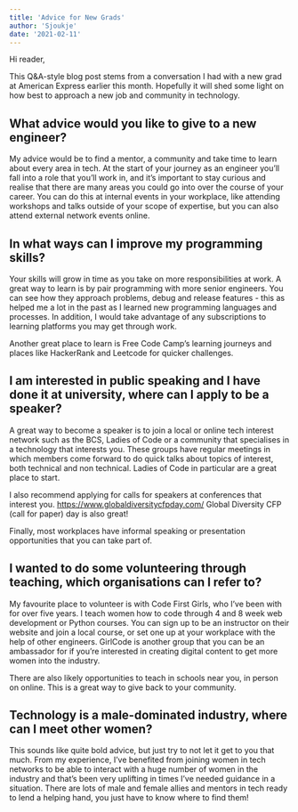 ```yaml
---
title: 'Advice for New Grads'
author: 'Sjoukje'
date: '2021-02-11'
---
```


Hi reader,

This Q&A-style blog post stems from a conversation I had with a new grad at American Express earlier this month. Hopefully it will shed some light on how best to approach a new job and community in technology.

## What advice would you like to give to a new engineer?

My advice would be to find a mentor, a community and take time to learn about every area in tech. At the start of your journey as an engineer you’ll fall into a role that you’ll work in, and it’s important to stay curious and realise that there are many areas you could go into over the course of your career. You can do this at internal events in your workplace, like attending workshops and talks outside of your scope of expertise, but you can also attend external network events online.

## In what ways can I improve my programming skills?

Your skills will grow in time as you take on more responsibilities at work. A great way to learn is by pair programming with more senior engineers. You can see how they approach problems, debug and release features - this as helped me a lot in the past as I learned new programming languages and processes. In addition, I would take advantage of any subscriptions to learning platforms you may get through work.

Another great place to learn is Free Code Camp’s learning journeys and places like HackerRank and Leetcode for quicker challenges.

## I am interested in public speaking and I have done it at university, where can I apply to be a speaker?

A great way to become a speaker is to join a local or online tech interest network such as the BCS, Ladies of Code or a community that specialises in a technology that interests you. These groups have regular meetings in which members come forward to do quick talks about topics of interest, both technical and non technical. Ladies of Code in particular are a great place to start.

I also recommend applying for calls for speakers at conferences that interest you. <https://www.globaldiversitycfpday.com/> Global Diversity CFP (call for paper) day is also great!

Finally, most workplaces have informal speaking or presentation opportunities that you can take part of.

## I wanted to do some volunteering through teaching, which organisations can I refer to?

My favourite place to volunteer is with Code First Girls, who I’ve been with for over five years. I teach women how to code through 4 and 8 week web development or Python courses. You can sign up to be an instructor on their website and join a local course, or set one up at your workplace with the help of other engineers. GirlCode is another group that you can be an ambassador for if you’re interested in creating digital content to get more women into the industry.

There are also likely opportunities to teach in schools near you, in person on online. This is a great way to give back to your community.

## Technology is a male-dominated industry, where can I meet other women?

This sounds like quite bold advice, but just try to not let it get to you that much. From my experience, I’ve benefited from joining women in tech networks to be able to interact with a huge number of women in the industry and that’s been very uplifting in times I’ve needed guidance in a situation. There are lots of male and female allies and mentors in tech ready to lend a helping hand, you just have to know where to find them!
